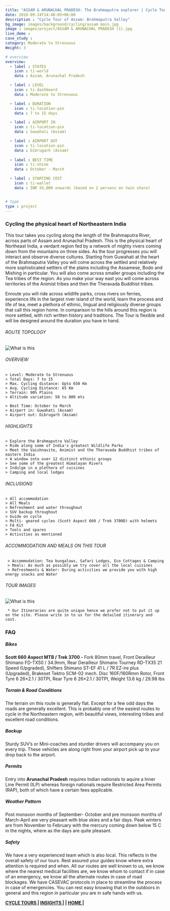 ```yaml
---
title: "ASSAM & ARUNACHAL PRADESH: The Brahmaputra explorer | Cycle Tour"
date: 2018-09-24T14:48:03+06:00
description : "Cycle Tour of Assam: Brahmaputra Valley"
bg_image: images/background/cycling/assam main.jpg
image : images/project/ASSAM & ARUNACHAL PRADESH (1).jpg
live_demo : 
case_study :
category: Moderate to Strenuous
Weight: 3

# overview
overview:
  - label : STATES
    icon : ti-world
    data : Assam, Arunachal Pradesh  

  - label : LEVEL
    icon : ti-dashboard
    data : Moderate to Strenuous

  - label : DURATION
    icon : ti-location-pin
    data : 7 to 15 days

  - label : AIRPORT IN
    icon : ti-location-pin
    data : Guwahati (Assam)

  - label : AIRPORT OUT
    icon : ti-location-pin
    data : Dibrugarh (Assam)
    
  - label : BEST TIME
    icon : ti-shine
    data : October - March

  - label : STARTING COST
    icon : ti-wallet
    data : INR XX,000 onwards (based on 2 persons on twin share)


# type
type : project
---
```


### Cycling the physical heart of Northeastern India

This tour takes you cycling along the length of the Brahmaputra River, across parts of Assam and Arunachal Pradesh. This is the physical heart of Northeast India, a verdant region fed by a network of mighty rivers coming down from the mountains on three sides. As the tour progresses you will interact and observe diverse cultures. Starting from Guwahati at the heart of the Brahmaputra Valley you will come across the settled and relatively more sophisticated settlers of the plains including the Assamese, Bodo and Mishing in particular. You will also come across smaller groups including the Tea tribes of the region. As you make your way east you will come across territories of the Animist tribes and then the Theravada Buddhist tribes.

Enroute you will ride across wildlife parks, cross rivers on ferries, experience life in the largest river island of the world, learn the process and life of tea, meet a plethora of ethinic, lingual and religiously diverse groups that call this region home. In comparison to the hills around this region is more settled, with rich written history and traditions. The Tour is flexible and will be designed around the duration you have in hand.



###### ROUTE TOPOLOGY

![What is this](/images/project/Brahmaputra-valley-topo.jpg)

###### OVERVIEW
```
> Level: Moderate to Strenuous
> Total Days: 7 to 15
> Max. Cycling distance: Upto 650 Km
> Avg. Cycling Distance: 65 Km
> Terrain: 90% Plains
> Altitude variation: 50 to 800 mts

> Best Time: October to March
> Airport in: Guwahati (Assam)
> Airport out: Dibrugarh (Assam)
```




###### HIGHLIGHTS
```
> Explore the Brahmaputra Valley
> Ride along some of India's greatest Wildlife Parks
> Meet the Vaishnavite, Animist and the Theravada Buddhist tribes of eastern India
> A window into over 12 distinct ethinic groups
> See some of the greatest Himalayan Rivers
> Indulge in a plethora of cuisines
> Camping and local lodges
```

###### INCLUSIONS
```
> All accommodation
> All Meals
> Refreshment and water throughout
> SUV backup throughout
> Guide on cycle
> Multi- geared cycles (Scott Aspect 660 / Trek 3700D) with helmets
> FA Kit
> Tools and spares
> Activities as mentioned
```
###### ACCOMMODATION AND MEALS ON THIS TOUR

```
 > Accommodation: Tea bungalows, Safari Lodges, Eco Cottages & Camping
 > Meals: As much as possibly we try cover all the local cuisines
 > Refreshments & Water: During activities we provide you with high energy snacks and Water 
```



###### TOUR IMAGES

![What is this](/images/background/cycling/assamcycletourgallery.jpg)

``` * Our Itineraries are quite unique hence we prefer not to put it up on the site. Please write in to us for the detailed itinerary and cost.```

### FAQ

##### Bikes
**Scott 660 Aspect MTB / Trek 3700 -**
Fork 80mm travel, Front Derailleur Shimano FD-TX50 / 34.9mm, Rear Derailleur Shimano Tourney RD-TX35 21 Speed (Upgraded), Shifters Shimano ST-EF 41 L / 7R EZ-ire plus (Upgraded), Brakeset Tektro SCM-02 mech. Disc 160F/160Rmm Rotor, Front Tyre 6 26×2.1 / 30TPI, Rear Tyre 6 26×2.1 / 30TPI, Weight 13.6 kg / 29.98 lbs

##### Terrain & Road Conditions

The terrain on this route is generally flat. Except for a few odd days the roads are generally excellent. This is probably one of the easiest routes to cycle in the Northeastern region, with beautiful views, interesting tribes and excellent road conditions.

##### Backup
Sturdy SUV’s or Mini-coaches and sturdier drivers will accompany you on every trip. These vehicles are along right from your airport pick up to your drop back to the airport.

##### Permits
Entry into **Arunachal Pradesh** requires Indian nationals to aquire a Inner Line Permit (ILP) whereas foreign nationals require Restricted Area Permits (RAP), both of which have a certain fees applicable.

##### Weather Pattern
Post monsoon months of September- October and pre monsoon months of March-April are very pleasant with blue skies and a fair days. Peak winters are from November to February with the mercury coming down below 15 C in the nights, where as the days are quite pleasant.

##### Safety 
We have a very experienced team which is also local. This reflects in the overall safety of our tours. Rest assured your guides know where extra attention is required and when. All our routes are well known to us, we know where the nearest medical facilities are, we know whom to contact if in case of an emergency, we know all the alternate routes in case of road blockages. We have CASEVAC protocols in place to streamline the process in case of emergencies. You can rest easy knowing that in the outdoors in general and this region in particular you are in safe hands with us.

 **[CYCLE TOURS  ](http://localhost:57504/insights/)       |  [INSIGHTS |](http://localhost:57504/insights/) |  [HOME |](http://localhost:57504/insights/)**

